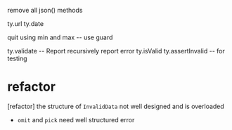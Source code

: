 remove all json() methods

ty.url
ty.date

quit using min and max -- use guard

ty.validate -- Report recursively report error
ty.isValid
ty.assertInvalid -- for testing

# refactor

[refactor] the structure of `InvalidData` not well designed and is overloaded

- `omit` and `pick` need well structured error
